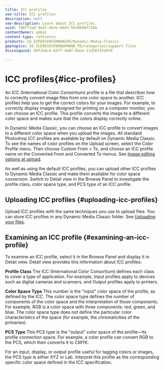 ```yaml
---
title: ICC profiles
seo-title: ICC profiles
description: null
seo-description: Learn about ICC profiles.
uuid: 708ff2ad-9a47-4e3e-b643-5b19648f726b
contentOwner: admin
content-type: reference
products: SG_EXPERIENCEMANAGER/Dynamic-Media-Classic
geptopics: SG_SCENESEVENONDEMAND_PK/categories/support_files
discoiquuid: 44f1b4c4-6d7f-4e0f-84ce-11d26745e0f0

---
```


# ICC profiles{#icc-profiles}

An ICC (International Color Consortium) profile is a file that describes how to correctly convert image files from one color space to another. ICC profiles help you to get the correct colors for your images. For example, to correctly display images designed for printing on a computer monitor, you can choose an ICC profile. This profile converts the image to a different color space and makes sure that the colors display correctly online.

In Dynamic Media Classic, you can choose an ICC profile to convert images to a different color space when you upload the images. All standard Photoshop ICC profiles are available by default on Dynamic Media Classic. To see the names of color profiles on the Upload screen, select the Color Profile menu. Then choose Custom From > To, and choose an ICC profile name on the Converted From and Converted To menus. See [Image editing options at upload](image-editing-options-upload.md#image-editing-options-at-upload).

As well as using the default ICC profiles, you can upload other ICC profiles to Dynamic Media Classic and make them available for color space conversion. Switch to Detail view in the Browse Panel to investigate the profile class, color space type, and PCS type of an ICC profile.

## Uploading ICC profiles {#uploading-icc-profiles}

Upload ICC profiles with the same techniques you use to upload files. You can store ICC profiles in any Dynamic Media Classic folder. See [Uploading your files](uploading-files.md#uploading_your_files).

## Examining an ICC profile {#examining-an-icc-profile}

To examine an ICC profile, select it in the Browse Panel and display it in Detail view. Detail view provides this information about ICC profiles:

**Profile Class** The ICC (International Color Consortium) defines each class to cover a type of application. For example, Input profiles apply to devices such as digital cameras and scanners, and Output profiles apply to printers.

**Color Space Type** This number is the "input" color space of the profile, as defined by the ICC. The color space type defines the number of components of the color space and the interpretation of those components. For example, RGB is a color space with three components: red, green, and blue. The color space type does not define the particular color characteristics of the space (for example, the chromaticities of the primaries).

**PCS Type** This PCS type is the "output" color space of the profile—its profile connection space. For example, a color profile can convert RGB to the PCS, which then converts it to CMYK.

For an input, display, or output profile useful for tagging colors or images, the PCS type is either XYZ or Lab. Interpret this profile as the corresponding specific color space defined in the ICC specification.
